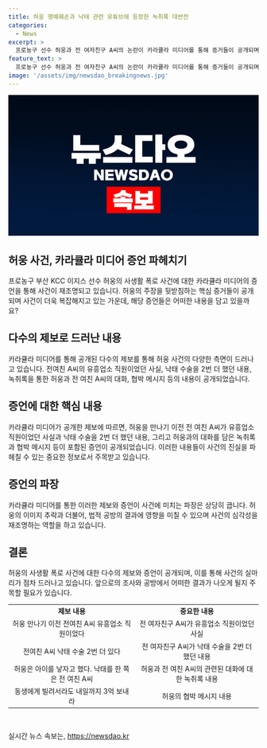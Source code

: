 ```yaml
---
title: 허웅 명예훼손과 낙태 관련 유튜브에 등장한 녹취록 대반전
categories:
  - News
excerpt: >
  프로농구 선수 허웅과 전 여자친구 A씨의 논란이 카라큘라 미디어를 통해 증거들이 공개되며 심화되고 있다. 허웅을 고소한 A씨에 대한 협박 메시지, 낙태 관련 녹취록, 전여친 A씨의 과거 낙태사실 등이 공개되며 논란이 커지고 있다. 이로 인해 허웅의 이미지 추락은 불가피하지만, 카라큘라 미디어를 통해 공개된 증거들은 허웅의 주장을 뒷받침하여 사건이 재조명될 전망이다. 사건의 결과가 어떻게 될지는 미지수이지만, 허웅에게 유리한 국면이 될 것으로 보인다.
feature_text: >
  프로농구 선수 허웅과 전 여자친구 A씨의 논란이 카라큘라 미디어를 통해 증거들이 공개되며 심화되고 있다. 허웅을 고소한 A씨에 대한 협박 메시지, 낙태 관련 녹취록, 전여친 A씨의 과거 낙태사실 등이 공개되며 논란이 커지고 있다. 이로 인해 허웅의 이미지 추락은 불가피하지만, 카라큘라 미디어를 통해 공개된 증거들은 허웅의 주장을 뒷받침하여 사건이 재조명될 전망이다. 사건의 결과가 어떻게 될지는 미지수이지만, 허웅에게 유리한 국면이 될 것으로 보인다.
image: '/assets/img/newsdao_breakingnews.jpg'
---
```


<p><img src="/assets/img/newsdao_breakingnews.jpg" alt="flaretime 속보" /></p>

<h2>허웅 사건, 카라큘라 미디어 증언 파헤치기</h2>

<p data-ke-size="size16">프로농구 부산 KCC 이지스 선수 허웅의 사생활 폭로 사건에 대한 카라큘라 미디어의 증언을 통해 사건이 재조명되고 있습니다. 허웅의 주장을 뒷받침하는 핵심 증거들이 공개되며 사건이 더욱 복잡해지고 있는 가운데, 해당 증언들은 어떠한 내용을 담고 있을까요?</p>

<h2>다수의 제보로 드러난 내용</h2>

<p data-ke-size="size16">카라큘라 미디어를 통해 공개된 다수의 제보를 통해 허웅 사건의 다양한 측면이 드러나고 있습니다. 전여친 A씨의 유흥업소 직원이었던 사실, 낙태 수술을 2번 더 했던 내용, 녹취록을 통한 허웅과 전 여친 A씨의 대화, 협박 메시지 등의 내용이 공개되었습니다.</p>

<h2>증언에 대한 핵심 내용</h2>

<p data-ke-size="size16">카라큘라 미디어가 공개한 제보에 따르면, 허웅을 만나기 이전 전 여친 A씨가 유흥업소 직원이었던 사실과 낙태 수술을 2번 더 했던 내용, 그리고 허웅과의 대화를 담은 녹취록과 협박 메시지 등이 포함된 증언이 공개되었습니다. 이러한 내용들이 사건의 진실을 파헤칠 수 있는 중요한 정보로서 주목받고 있습니다.</p>

<h2>증언의 파장</h2>

<p data-ke-size="size16">카라큘라 미디어를 통한 이러한 제보와 증언이 사건에 미치는 파장은 상당히 큽니다. 허웅의 이미지 추락과 더불어, 법적 공방의 결과에 영향을 미칠 수 있으며 사건의 심각성을 재조명하는 역할을 하고 있습니다.</p>

<h2>결론</h2>

<p data-ke-size="size16">허웅의 사생활 폭로 사건에 대한 다수의 제보와 증언이 공개되며, 이를 통해 사건의 실마리가 점차 드러나고 있습니다. 앞으로의 조사와 공방에서 어떠한 결과가 나오게 될지 주목할 필요가 있습니다.</p>

<table>
  <tbody>
    <tr>
      <td style="text-align: center; height: 17px;"><b>제보 내용</b></td>
      <td style="text-align: center; height: 17px;"><b>중요한 내용</b></td>
    </tr>
    <tr>
      <td style="text-align: center; height: 17px;">허웅 만나기 이전 전여친 A씨 유흥업소 직원이었다</td>
      <td style="text-align: center; height: 17px;">전 여자친구 A씨가 유흥업소 직원이었던 사실</td>
    </tr>
    <tr>
      <td style="text-align: center; height: 17px;">전여친 A씨 낙태 수술 2번 더 있다</td>
      <td style="text-align: center; height: 17px;">전 여자친구 A씨가 낙태 수술을 2번 더 했던 내용</td>
    </tr>
    <tr>
      <td style="text-align: center; height: 17px;">허웅은 아이를 낳자고 했다. 낙태를 한 쪽은 전 여친 A씨</td>
      <td style="text-align: center; height: 17px;">허웅과 전 여친 A씨의 관련된 대화에 대한 녹취록 내용</td>
    </tr>
    <tr>
      <td style="text-align: center; height: 17px;">동생에게 빌려서라도 내일까지 3억 보내라</td>
      <td style="text-align: center; height: 17px;">허웅의 협박 메시지 내용</td>
    </tr>
  </tbody>
</table>

<p data-ke-size="size16">&nbsp;</p>
실시간 뉴스 속보는, <a href="https://newsdao.kr" rel="dofollow">https://newsdao.kr</a>


